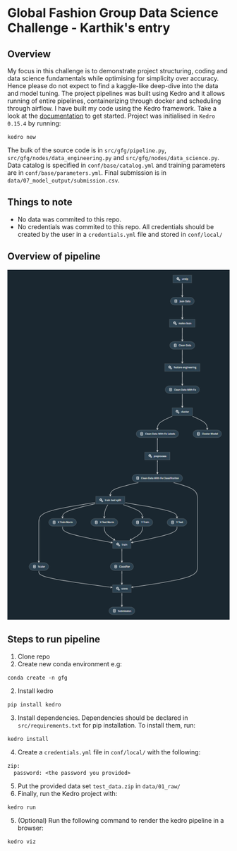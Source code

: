 # Global Fashion Group Data Science Challenge - Karthik's entry

## Overview
My focus in this challenge is to demonstrate project structuring, coding and data science fundamentals while optimising for simplicity over accuracy.
Hence please do not expect to find a kaggle-like deep-dive into the data and model tuning.
The project pipelines was built using Kedro and it allows running of entire pipelines, containerizing through docker and scheduling through airflow.
I have built my code using the Kedro framework. Take a look at the [documentation](https://kedro.readthedocs.io) to get started.
Project was initialised in `Kedro 0.15.4` by running:
```
kedro new
```
The bulk of the source code is in `src/gfg/pipeline.py`, `src/gfg/nodes/data_engineering.py` and `src/gfg/nodes/data_science.py`.
Data catalog is specified in `conf/base/catalog.yml` and training parameters are in `conf/base/parameters.yml`.
Final submission is in `data/07_model_output/submission.csv`.
## Things to note
 * No data was commited to this repo.
 * No credentials was commited to this repo. All credentials should be created by the user in a `credentials.yml` file and stored in `conf/local/`

## Overview of pipeline
![Pipeline](https://github.com/penguinpompom/gfg/blob/master/data/08_reporting/pipeline.PNG)

## Steps to run pipeline
1. Clone repo
2. Create new conda environment e.g:

```
conda create -n gfg 
```

2. Install kedro
```
pip install kedro
```

3. Install dependencies. Dependencies should be declared in `src/requirements.txt` for pip installation. To install them, run:
```
kedro install
```
4. Create a `credentials.yml` file in `conf/local/` with the following:
```
zip:
  password: <the password you provided>
```
5. Put the provided data set `test_data.zip` in `data/01_raw/`
4. Finally, run the Kedro project with:
```
kedro run
```
5. (Optional) Run the following command to render the kedro pipeline in a browser:
```
kedro viz
```
